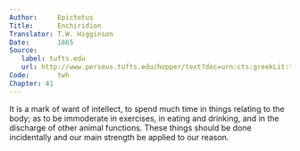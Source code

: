 ```yaml
---
Author:     Epictetus  
Title:      Enchiridion  
Translator: T.W. Higginson  
Date:       1865  
Source:
   label: tufts.edu
   url: http://www.perseus.tufts.edu/hopper/text?doc=urn:cts:greekLit:tlg0557.tlg002.perseus-eng2:1
Code:       twh  
Chapter: 41
---
```


It is a mark of want of intellect, to spend much time in things relating to the
body; as to be immoderate in exercises, in eating and drinking, and in the
discharge of other animal functions.  These things should be done incidentally
and our main strength be applied to our reason.


